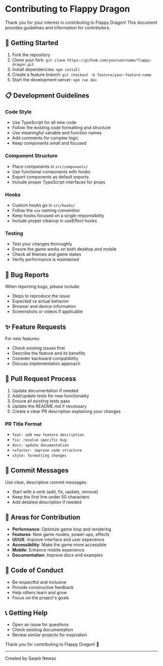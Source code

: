 # Contributing to Flappy Dragon

Thank you for your interest in contributing to Flappy Dragon! This document provides guidelines and information for contributors.

## 🚀 Getting Started

1. Fork the repository
2. Clone your fork: `git clone https://github.com/yourusername/flappy-dragon.git`
3. Install dependencies: `npm install`
4. Create a feature branch: `git checkout -b feature/your-feature-name`
5. Start the development server: `npm run dev`

## 📋 Development Guidelines

### Code Style
- Use TypeScript for all new code
- Follow the existing code formatting and structure
- Use meaningful variable and function names
- Add comments for complex logic
- Keep components small and focused

### Component Structure
- Place components in `src/components/`
- Use functional components with hooks
- Export components as default exports
- Include proper TypeScript interfaces for props

### Hooks
- Custom hooks go in `src/hooks/`
- Follow the `use` naming convention
- Keep hooks focused on a single responsibility
- Include proper cleanup in useEffect hooks

### Testing
- Test your changes thoroughly
- Ensure the game works on both desktop and mobile
- Check all themes and game states
- Verify performance is maintained

## 🐛 Bug Reports

When reporting bugs, please include:
- Steps to reproduce the issue
- Expected vs actual behavior
- Browser and device information
- Screenshots or videos if applicable

## ✨ Feature Requests

For new features:
- Check existing issues first
- Describe the feature and its benefits
- Consider backward compatibility
- Discuss implementation approach

## 🔧 Pull Request Process

1. Update documentation if needed
2. Add/update tests for new functionality
3. Ensure all existing tests pass
4. Update the README.md if necessary
5. Create a clear PR description explaining your changes

### PR Title Format
- `feat: add new feature description`
- `fix: resolve specific bug`
- `docs: update documentation`
- `refactor: improve code structure`
- `style: formatting changes`

## 📝 Commit Messages

Use clear, descriptive commit messages:
- Start with a verb (add, fix, update, remove)
- Keep the first line under 50 characters
- Add detailed description if needed

## 🎯 Areas for Contribution

- **Performance**: Optimize game loop and rendering
- **Features**: New game modes, power-ups, effects
- **UI/UX**: Improve interface and user experience
- **Accessibility**: Make the game more accessible
- **Mobile**: Enhance mobile experience
- **Documentation**: Improve docs and examples

## 🤝 Code of Conduct

- Be respectful and inclusive
- Provide constructive feedback
- Help others learn and grow
- Focus on the project's goals

## 📞 Getting Help

- Open an issue for questions
- Check existing documentation
- Review similar projects for inspiration

Thank you for contributing to Flappy Dragon! 🐉

---

Created by Saqeb Newaz